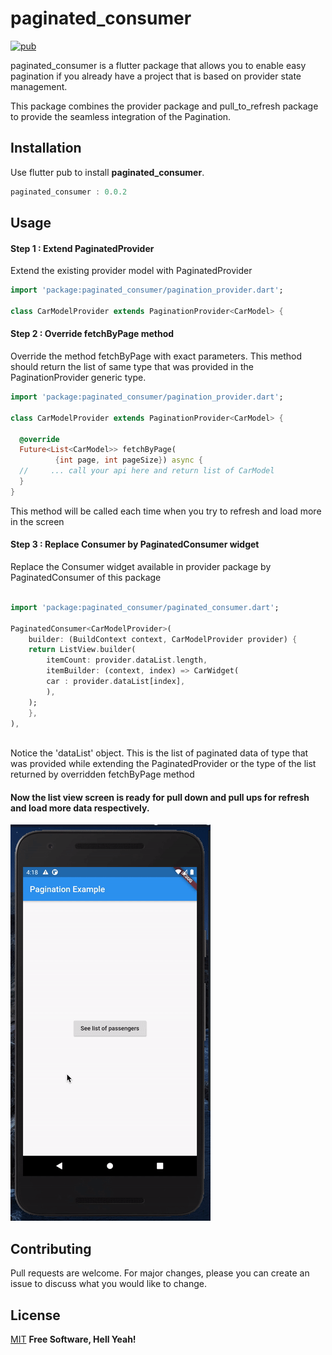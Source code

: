 # paginated_consumer

[![pub](https://img.shields.io/pub/v/paginated_consumer?style=plastic)](https://pub.dev/packages/paginated_consumer)

paginated_consumer is a flutter package that allows you to enable easy pagination if you already have a project that is based on provider state management. 

This package combines the provider package and pull_to_refresh package to provide the seamless integration of the Pagination.





## Installation

Use flutter pub to install **paginated_consumer**.

```dart
paginated_consumer : 0.0.2
```

## Usage
#### Step 1 : Extend PaginatedProvider
 Extend the existing provider model with PaginatedProvider 


```dart
import 'package:paginated_consumer/pagination_provider.dart';

class CarModelProvider extends PaginationProvider<CarModel> {
```
#### Step 2 : Override fetchByPage method
Override the method fetchByPage with exact parameters. This method should return the list of same type that was provided in the PaginationProvider generic type.

```dart
import 'package:paginated_consumer/pagination_provider.dart';

class CarModelProvider extends PaginationProvider<CarModel> {

  @override
  Future<List<CarModel>> fetchByPage(
          {int page, int pageSize}) async {
  //     ... call your api here and return list of CarModel
  }
}
```
This method will be called each time when you try to refresh and load more in the screen

#### Step 3 : Replace Consumer by PaginatedConsumer widget
Replace the Consumer widget available in provider package by PaginatedConsumer of this package

```dart

import 'package:paginated_consumer/paginated_consumer.dart';

PaginatedConsumer<CarModelProvider>(
    builder: (BuildContext context, CarModelProvider provider) {
    return ListView.builder(
        itemCount: provider.dataList.length,
        itemBuilder: (context, index) => CarWidget(
        car : provider.dataList[index],
        ),
    );
    },
),
 

```
Notice the 'dataList' object. This is the list of paginated data of type that was provided while extending the PaginatedProvider or the type of the list returned by overridden fetchByPage method


#### Now the list view screen is ready for pull down and pull ups for refresh and load more data respectively.


![working](screenshots/paginated_consumer.gif)

## Contributing
Pull requests are welcome. For major changes, please you can create an issue to discuss what you would like to change.

## License
[MIT](https://github.com/subeg7/Paginated-Consumer/blob/master/LICENSE)
**Free Software, Hell Yeah!**
